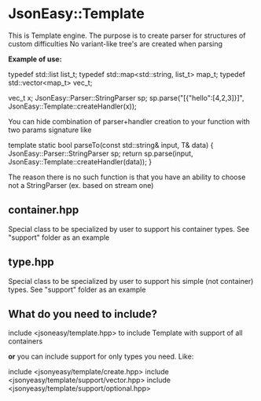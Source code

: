 JsonEasy::Template
===========

This is Template engine. The purpose is to create parser for structures of custom difficulties
No variant-like tree's are created when parsing

**Example of use:**

typedef std::list<int> list_t;
typedef std::map<std::string, list_t> map_t;
typedef std::vector<map_t> vec_t;

vec_t x;
JsonEasy::Parser::StringParser sp;
sp.parse("[{\"hello\":[4,2,3]}]", JsonEasy::Template::createHandler(x));


You can hide combination of parser+handler creation to your function with two params signature like

template<typename T>
static bool parseTo(const std::string& input, T& data) {
	JsonEasy::Parser::StringParser sp;
	return sp.parse(input, JsonEasy::Template::createHandler(data));
}

The reason there is no such function is that you have an ability to choose not a StringParser (ex. based on stream one)


container.hpp
--------------
Special class to be specialized by user to support his container types. See "support" folder as an example

type.hpp
--------------
Special class to be specialized by user to support his simple (not container) types. See "support" folder as an example

What do you need to include?
--------------
include <jsoneasy/template.hpp> to include Template with support of all containers

**or** you can include support for only types you need. Like:

include \<jsonyeasy/template/create.hpp\>
include \<jsonyeasy/template/support/vector.hpp\>
include \<jsonyeasy/template/support/optional.hpp\>
